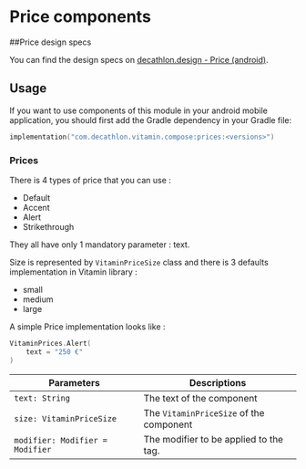 # Price components

##Price design specs

You can find the design specs on [decathlon.design - Price (android)](https://www.decathlon.design/726f8c765/p/81e6be-price).

## Usage

If you want to use components of this module in your android mobile application, you should
first add the Gradle dependency in your Gradle file:

```kotlin
implementation("com.decathlon.vitamin.compose:prices:<versions>")
```

### Prices

There is 4 types of price that you can use :
- Default
- Accent
- Alert
- Strikethrough

They all have only 1 mandatory parameter : text.

Size is represented by `VitaminPriceSize` class and there is 3 defaults implementation in Vitamin library :
- small
- medium
- large

A simple Price implementation looks like :

```kotlin
VitaminPrices.Alert(
    text = "250 €"
)
```


| Parameters | Descriptions |
| ---------- | ------------ |
| `text: String` | The text of the component |
| `size: VitaminPriceSize` | The `VitaminPriceSize` of the component |
| `modifier: Modifier = Modifier` | The modifier to be applied to the tag. |